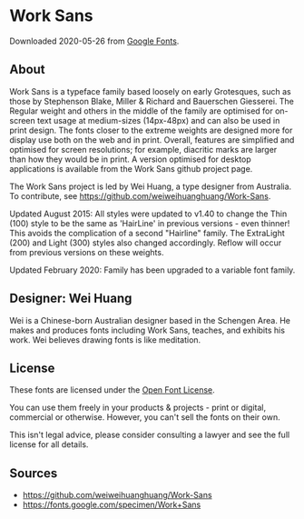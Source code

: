 # Work Sans

Downloaded 2020-05-26 from [Google Fonts](https://fonts.google.com/specimen/Work+Sans).

## About

Work Sans is a typeface family based loosely on early Grotesques, such as those by Stephenson Blake, Miller & Richard and Bauerschen Giesserei. The Regular weight and others in the middle of the family are optimised for on-screen text usage at medium-sizes (14px-48px) and can also be used in print design. The fonts closer to the extreme weights are designed more for display use both on the web and in print. Overall, features are simplified and optimised for screen resolutions; for example, diacritic marks are larger than how they would be in print. A version optimised for desktop applications is available from the Work Sans github project page.

The Work Sans project is led by Wei Huang, a type designer from Australia. To contribute, see https://github.com/weiweihuanghuang/Work-Sans.

Updated August 2015: All styles were updated to v1.40 to change the Thin (100) style to be the same as 'HairLine' in previous versions - even thinner! This avoids the complication of a second "Hairline" family. The ExtraLight (200) and Light (300) styles also changed accordingly. Reflow will occur from previous versions on these weights.

Updated February 2020: Family has been upgraded to a variable font family.

## Designer: Wei Huang

Wei is a Chinese-born Australian designer based in the Schengen Area. He makes and produces fonts including Work Sans, teaches, and exhibits his work. Wei believes drawing fonts is like meditation.


## License

These fonts are licensed under the [Open Font License](https://scripts.sil.org/cms/scripts/page.php?site_id=nrsi&id=OFL).

You can use them freely in your products & projects - print or digital, commercial or otherwise. However, you can't sell the fonts on their own.

This isn't legal advice, please consider consulting a lawyer and see the full license for all details.


## Sources

* https://github.com/weiweihuanghuang/Work-Sans
* https://fonts.google.com/specimen/Work+Sans
